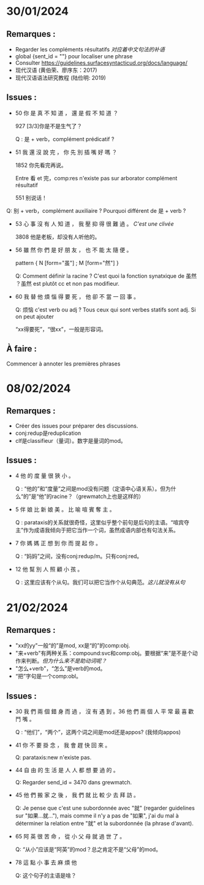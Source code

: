 # 30/01/2024

## Remarques : 
- Regarder les compléments résultatifs *对应着中文句法的补语*
- global {sent_id = ""} pour localiser une phrase
- Consulter https://guidelines.surfacesyntacticud.org/docs/language/
- 现代汉语 (黄伯荣、廖序东：2017)
- 现代汉语语法研究教程 (陆俭明: 2019)

## Issues :

- 50 你 是 真 不 知 道 ， 還 是 假 不 知 道 ？

  927 [3/3]你是不是生气了？

  Q : 是 + verb，complément prédicatif ?

- 51 我 還 沒 說 完 ， 你 先 別 插 嘴 好 嗎 ？ 

  1852 你先看完再说。

  Entre 看 et 完，comp:res n'existe pas sur arborator complément résultatif

  551 别说话！

Q: 别 + verb，complément auxiliaire ? Pourquoi différent de 是 + verb ?

- 53 心 事 沒 有 人 知 道 ， 我 壓 抑 得 很 難 過 。  *C'est une clivée*

  3808 他是老板，却没有人听他的。

- 56 雖 然 你 們 是 好 朋 友 ， 也 不 能 太 隨 便 。 

  pattern { N [form="虽"] ; M [form="然"] }

  Q: Comment définir la racine ? C'est quoi la fonction synatxique de 虽然 ？虽然 est plutôt cc et non pas modifieur.

- 60 我 替 他 煩 惱 得 要 死 ， 他 卻 不 當 一 回 事 。 

  Q: 烦恼 c'est verb ou adj ?  Tous ceux qui sont verbes statifs sont adj. Si on peut ajouter

  “xx得要死”，“很xx”，一般是形容词。

## À faire :
Commencer à annoter les premières phrases

# 08/02/2024

## Remarques : 
- Créer des issues pour préparer des discussions.
- conj:redup是reduplication
- clf是classifieur（量词）。数字是量词的mod。

## Issues :
- 4 他 的 度 量 很 狹 小 。

  Q : “他的”和“度量”之间是mod没有问题（定语中心语关系）。但为什么“的”是“他”的racine？（grewmatch上也是这样的）

- 5 伴 娘 比 新 娘 美 。 比 喻 喧 賓 奪 主 。

  Q : parataxis的关系就很奇怪，这里似乎整个前句是后句的主语。“喧宾夺主”作为成语我倾向于把它当作一个词，虽然成语内部也有句法关系。

- 7 你 媽 媽 正 想 到 你 而 提 起 你 。

  Q : “妈妈”之间，没有conj:redup/m。只有conj:red。

- 12 他 幫 別 人 照 顧 小 孩 。

  Q : 这里应该有个从句。我们可以把它当作个从句典范。*这儿就没有从句*

# 21/02/2024

## Remarques :

- "xx的yy"一般“的”是mod, xx是“的”的comp:obj.
- "来+verb"有两种关系：compound:svc和comp:obj。要根据“来”是不是个动作来判断。*但为什么来不是助动词呢？*
- "怎么+verb"，“怎么”是verb的mod。
- “把”字句是一个comp:obl。

## Issues :

- 30 我 們 兩 個 錯 身 而 過 ， 沒 有 遇 到 。36 他 們 兩 個 人 平 常 最 喜 歡 鬥 嘴 。

  Q : “他们”，“两个”，这两个词之间是mod还是appos? (我倾向appos)

- 41 你 不 要 掛 念 ， 我 會 趕 快 回 來 。

  Q: parataxis:new n'existe pas.

- 44 自 由 的 生 活 是 人 人 都 想 要 過 的 。

  Q: Regarder send_id = 3470 dans grewmatch.

- 45 他 們 搬 家 之 後 ， 我 們 就 比 較 少 去 拜 訪 。

  Q: Je pense que c'est une subordonnée avec "就" (regarder guidelines sur "如果...就..."), mais comme il n'y a pas de "如果", j'ai du mal à déterminer la relation entre "就" et la subordonnée (la phrase d'avant).

- 65 阿 英 很 苦 命 ， 從 小 父 母 就 過 世 了 。

  Q: “从小”应该是“阿英”的mod？总之肯定不是“父母”的mod。

- 78 這 點 小 事 去 麻 煩 他

  Q: 这个句子的主语是啥？


  

